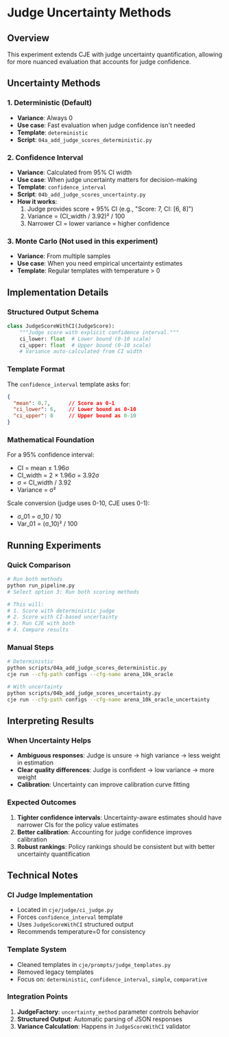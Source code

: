 # Judge Uncertainty Methods

## Overview

This experiment extends CJE with judge uncertainty quantification, allowing for more nuanced evaluation that accounts for judge confidence.

## Uncertainty Methods

### 1. Deterministic (Default)
- **Variance**: Always 0
- **Use case**: Fast evaluation when judge confidence isn't needed
- **Template**: `deterministic`
- **Script**: `04a_add_judge_scores_deterministic.py`

### 2. Confidence Interval
- **Variance**: Calculated from 95% CI width
- **Use case**: When judge uncertainty matters for decision-making
- **Template**: `confidence_interval` 
- **Script**: `04b_add_judge_scores_uncertainty.py`
- **How it works**:
  1. Judge provides score + 95% CI (e.g., "Score: 7, CI: [6, 8]")
  2. Variance = (CI_width / 3.92)² / 100
  3. Narrower CI = lower variance = higher confidence

### 3. Monte Carlo (Not used in this experiment)
- **Variance**: From multiple samples
- **Use case**: When you need empirical uncertainty estimates
- **Template**: Regular templates with temperature > 0

## Implementation Details

### Structured Output Schema

```python
class JudgeScoreWithCI(JudgeScore):
    """Judge score with explicit confidence interval."""
    ci_lower: float  # Lower bound (0-10 scale)
    ci_upper: float  # Upper bound (0-10 scale)
    # Variance auto-calculated from CI width
```

### Template Format

The `confidence_interval` template asks for:
```json
{
  "mean": 0.7,      // Score as 0-1
  "ci_lower": 6,    // Lower bound as 0-10
  "ci_upper": 8     // Upper bound as 0-10
}
```

### Mathematical Foundation

For a 95% confidence interval:
- CI = mean ± 1.96σ
- CI_width = 2 × 1.96σ = 3.92σ
- σ = CI_width / 3.92
- Variance = σ²

Scale conversion (judge uses 0-10, CJE uses 0-1):
- σ_01 = σ_10 / 10
- Var_01 = (σ_10)² / 100

## Running Experiments

### Quick Comparison
```bash
# Run both methods
python run_pipeline.py
# Select option 3: Run both scoring methods

# This will:
# 1. Score with deterministic judge
# 2. Score with CI-based uncertainty
# 3. Run CJE with both
# 4. Compare results
```

### Manual Steps
```bash
# Deterministic
python scripts/04a_add_judge_scores_deterministic.py
cje run --cfg-path configs --cfg-name arena_10k_oracle

# With uncertainty
python scripts/04b_add_judge_scores_uncertainty.py
cje run --cfg-path configs --cfg-name arena_10k_oracle_uncertainty
```

## Interpreting Results

### When Uncertainty Helps
- **Ambiguous responses**: Judge is unsure → high variance → less weight in estimation
- **Clear quality differences**: Judge is confident → low variance → more weight
- **Calibration**: Uncertainty can improve calibration curve fitting

### Expected Outcomes
1. **Tighter confidence intervals**: Uncertainty-aware estimates should have narrower CIs for the policy value estimates
2. **Better calibration**: Accounting for judge confidence improves calibration
3. **Robust rankings**: Policy rankings should be consistent but with better uncertainty quantification

## Technical Notes

### CI Judge Implementation
- Located in `cje/judge/ci_judge.py`
- Forces `confidence_interval` template
- Uses `JudgeScoreWithCI` structured output
- Recommends temperature=0 for consistency

### Template System
- Cleaned templates in `cje/prompts/judge_templates.py`
- Removed legacy templates
- Focus on: `deterministic`, `confidence_interval`, `simple`, `comparative`

### Integration Points
1. **JudgeFactory**: `uncertainty_method` parameter controls behavior
2. **Structured Output**: Automatic parsing of JSON responses
3. **Variance Calculation**: Happens in `JudgeScoreWithCI` validator